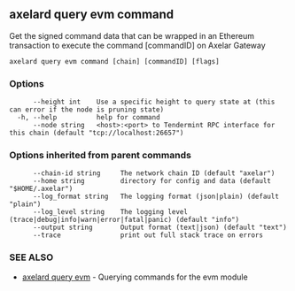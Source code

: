 ## axelard query evm command

Get the signed command data that can be wrapped in an Ethereum transaction to execute the command \[commandID\] on Axelar Gateway

```
axelard query evm command [chain] [commandID] [flags]
```

### Options

```
      --height int    Use a specific height to query state at (this can error if the node is pruning state)
  -h, --help          help for command
      --node string   <host>:<port> to Tendermint RPC interface for this chain (default "tcp://localhost:26657")
```

### Options inherited from parent commands

```
      --chain-id string     The network chain ID (default "axelar")
      --home string         directory for config and data (default "$HOME/.axelar")
      --log_format string   The logging format (json|plain) (default "plain")
      --log_level string    The logging level (trace|debug|info|warn|error|fatal|panic) (default "info")
      --output string       Output format (text|json) (default "text")
      --trace               print out full stack trace on errors
```

### SEE ALSO

- [axelard query evm](axelard_query_evm.md)	 - Querying commands for the evm module
